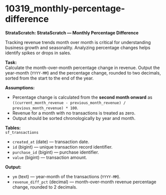 # 10319_monthly-percentage-difference

**StrataScratch: StrataScratch — Monthly Percentage Difference**

Tracking revenue trends month over month is critical for understanding business growth and seasonality. Analyzing percentage changes helps identify spikes or drops in sales.

**Task:**  
Calculate the month-over-month percentage change in revenue. Output the year-month (`YYYY-MM`) and the percentage change, rounded to two decimals, sorted from the start to the end of the year.

**Assumptions:**  
- Percentage change is calculated from the **second month onward** as `((current_month_revenue - previous_month_revenue) / previous_month_revenue) * 100`.  
- Revenue for a month with no transactions is treated as zero.  
- Output should be sorted chronologically by year and month.  

**Tables:**  
`sf_transactions`  
- `created_at` (date) — transaction date.  
- `id` (bigint) — unique transaction record identifier.  
- `purchase_id` (bigint) — purchase identifier.  
- `value` (bigint) — transaction amount.  

**Output:**  
- `ym` (text) — year-month of the transactions (`YYYY-MM`).  
- `revenue_diff_pct` (decimal) — month-over-month revenue percentage change, rounded to 2 decimals.



